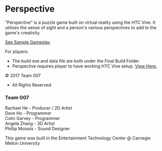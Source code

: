 # Perspective  

 "Perspective" is a puzzle game built on virtual reality using the HTC Vive. It utilizes the sense of sight and a person's various perspectives to add to the game's creativity.
 
[See Sample Gameplay](https://www.youtube.com/watch?v=BQisTKyZS3o)  

For players:  
- The build exe and data file are both under the Final Build Folder.  
- Perspective requires player to have working HTC Vive setup. [View Here.](https://www.vive.com/us/setup/)  


&copy; 2017 Team 007  
- All Rights Reserved

### Team 007

Rachael He - Producer / 2D Artist  
Dave Ho - Programmer  
Colin Garvey - Programmer  
Angela Zhang - 3D Artist  
Phillip Moissis - Sound Designer  

This game was built in the Entertainment Technology Center @ Carnegie Mellon University

